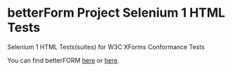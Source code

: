 betterForm Project Selenium 1 HTML Tests
========================================

Selenium 1 HTML Tests(suites) for W3C XForms Conformance Tests

You can find betterFORM [here](http://betterFORM.de) or [here](https://github.com/betterFORM/betterFORM). 
